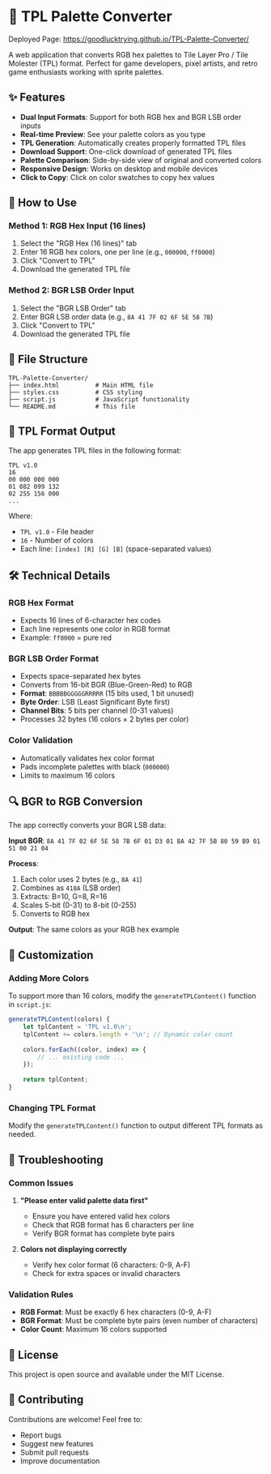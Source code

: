 # 🎨 TPL Palette Converter

Deployed Page: https://goodlucktrying.github.io/TPL-Palette-Converter/

A web application that converts RGB hex palettes to Tile Layer Pro / Tile Molester (TPL) format. Perfect for game developers, pixel artists, and retro game enthusiasts working with sprite palettes.

## ✨ Features

- **Dual Input Formats**: Support for both RGB hex and BGR LSB order inputs
- **Real-time Preview**: See your palette colors as you type
- **TPL Generation**: Automatically creates properly formatted TPL files
- **Download Support**: One-click download of generated TPL files
- **Palette Comparison**: Side-by-side view of original and converted colors
- **Responsive Design**: Works on desktop and mobile devices
- **Click to Copy**: Click on color swatches to copy hex values

## 🚀 How to Use

### Method 1: RGB Hex Input (16 lines)
1. Select the "RGB Hex (16 lines)" tab
2. Enter 16 RGB hex colors, one per line (e.g., `000000`, `ff0000`)
3. Click "Convert to TPL"
4. Download the generated TPL file

### Method 2: BGR LSB Order Input
1. Select the "BGR LSB Order" tab
2. Enter BGR LSB order data (e.g., `8A 41 7F 02 6F 5E 58 7B`)
3. Click "Convert to TPL"
4. Download the generated TPL file

## 📁 File Structure

```
TPL-Palette-Converter/
├── index.html          # Main HTML file
├── styles.css          # CSS styling
├── script.js           # JavaScript functionality
└── README.md           # This file
```

## 🎯 TPL Format Output

The app generates TPL files in the following format:

```
TPL v1.0
16
00 000 000 000
01 082 099 132
02 255 156 000
...
```

Where:
- `TPL v1.0` - File header
- `16` - Number of colors
- Each line: `[index] [R] [G] [B]` (space-separated values)

## 🛠️ Technical Details

### RGB Hex Format
- Expects 16 lines of 6-character hex codes
- Each line represents one color in RGB format
- Example: `ff0000` = pure red

### BGR LSB Order Format
- Expects space-separated hex bytes
- Converts from 16-bit BGR (Blue-Green-Red) to RGB
- **Format**: `BBBBBGGGGGRRRRR` (15 bits used, 1 bit unused)
- **Byte Order**: LSB (Least Significant Byte first)
- **Channel Bits**: 5 bits per channel (0-31 values)
- Processes 32 bytes (16 colors × 2 bytes per color)

### Color Validation
- Automatically validates hex color format
- Pads incomplete palettes with black (`000000`)
- Limits to maximum 16 colors

## 🔍 BGR to RGB Conversion

The app correctly converts your BGR LSB data:

**Input BGR**: `8A 41 7F 02 6F 5E 58 7B 6F 01 D3 01 BA 42 7F 5B 80 59 B9 01 51 00 21 04`

**Process**:
1. Each color uses 2 bytes (e.g., `8A 41`)
2. Combines as `418A` (LSB order)
3. Extracts: B=10, G=8, R=16
4. Scales 5-bit (0-31) to 8-bit (0-255)
5. Converts to RGB hex

**Output**: The same colors as your RGB hex example

## 🔧 Customization

### Adding More Colors
To support more than 16 colors, modify the `generateTPLContent()` function in `script.js`:

```javascript
generateTPLContent(colors) {
    let tplContent = 'TPL v1.0\n';
    tplContent += colors.length + '\n'; // Dynamic color count
    
    colors.forEach((color, index) => {
        // ... existing code ...
    });
    
    return tplContent;
}
```

### Changing TPL Format
Modify the `generateTPLContent()` function to output different TPL formats as needed.

## 🚨 Troubleshooting

### Common Issues

1. **"Please enter valid palette data first"**
   - Ensure you have entered valid hex colors
   - Check that RGB format has 6 characters per line
   - Verify BGR format has complete byte pairs

2. **Colors not displaying correctly**
   - Verify hex color format (6 characters: 0-9, A-F)
   - Check for extra spaces or invalid characters

### Validation Rules

- **RGB Format**: Must be exactly 6 hex characters (0-9, A-F)
- **BGR Format**: Must be complete byte pairs (even number of characters)
- **Color Count**: Maximum 16 colors supported

## 📄 License

This project is open source and available under the MIT License.

## 🤝 Contributing

Contributions are welcome! Feel free to:
- Report bugs
- Suggest new features
- Submit pull requests
- Improve documentation
